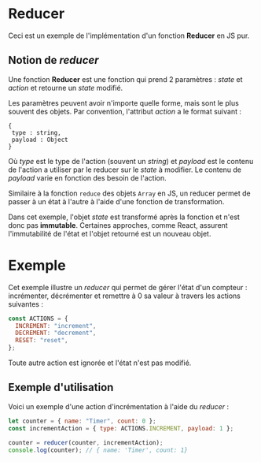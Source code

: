 # Reducer

Ceci est un exemple de l'implémentation d'un fonction **Reducer** en JS pur.

## Notion de _reducer_

Une fonction **Reducer** est une fonction qui prend 2 paramètres : _state_ et _action_ et retourne un _state_ modifié.

Les paramètres peuvent avoir n'importe quelle forme, mais sont le plus souvent des objets. Par convention, l'attribut _action_ a le format suivant :

```
{
 type : string,
 payload : Object
}
```

Où _type_ est le type de l'action (souvent un _string_) et _payload_ est le contenu de l'action a utiliser par le reducer sur le _state_ à modifier. Le contenu de _payload_ varie en fonction des besoin de l'action.

Similaire à la fonction `reduce` des objets `Array` en JS, un reducer permet de passer à un état à l'autre à l'aide d'une fonction de transformation.

Dans cet exemple, l'objet _state_ est transformé après la fonction et n'est donc pas **immutable**. Certaines approches, comme React, assurent l'immutabilité de l'état et l'objet retourné est un nouveau objet.

# Exemple

Cet exemple illustre un _reducer_ qui permet de gérer l'état d'un compteur : incrémenter, décrémenter et remettre à 0 sa valeur à travers les actions suivantes :

```js
const ACTIONS = {
  INCREMENT: "increment",
  DECREMENT: "decrement",
  RESET: "reset",
};
```

Toute autre action est ignorée et l'état n'est pas modifié.

## Exemple d'utilisation

Voici un exemple d'une action d'incrémentation à l'aide du _reducer_ :

```js
let counter = { name: "Timer", count: 0 };
const incrementAction = { type: ACTIONS.INCREMENT, payload: 1 };

counter = reducer(counter, incrementAction);
console.log(counter); // { name: 'Timer', count: 1}
```